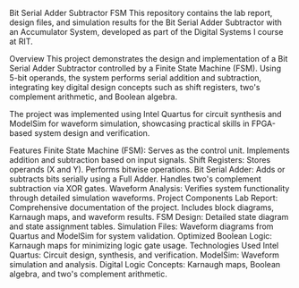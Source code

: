 Bit Serial Adder Subtractor FSM
This repository contains the lab report, design files, and simulation results for the Bit Serial Adder Subtractor with an Accumulator System, developed as part of the Digital Systems I course at RIT.

Overview
This project demonstrates the design and implementation of a Bit Serial Adder Subtractor controlled by a Finite State Machine (FSM). Using 5-bit operands, the system performs serial addition and subtraction, integrating key digital design concepts such as shift registers, two's complement arithmetic, and Boolean algebra.

The project was implemented using Intel Quartus for circuit synthesis and ModelSim for waveform simulation, showcasing practical skills in FPGA-based system design and verification.

Features
Finite State Machine (FSM):
Serves as the control unit.
Implements addition and subtraction based on input signals.
Shift Registers:
Stores operands (X and Y).
Performs bitwise operations.
Bit Serial Adder:
Adds or subtracts bits serially using a Full Adder.
Handles two's complement subtraction via XOR gates.
Waveform Analysis:
Verifies system functionality through detailed simulation waveforms.
Project Components
Lab Report:
Comprehensive documentation of the project.
Includes block diagrams, Karnaugh maps, and waveform results.
FSM Design:
Detailed state diagram and state assignment tables.
Simulation Files:
Waveform diagrams from Quartus and ModelSim for system validation.
Optimized Boolean Logic:
Karnaugh maps for minimizing logic gate usage.
Technologies Used
Intel Quartus: Circuit design, synthesis, and verification.
ModelSim: Waveform simulation and analysis.
Digital Logic Concepts: Karnaugh maps, Boolean algebra, and two's complement arithmetic.
